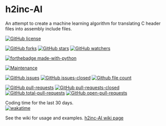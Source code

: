 # h2inc-AI
An attempt to create a machine learning algorithm for translating C header files into assembly include files.

[![GitHub license](https://img.shields.io/github/license/JLG-Skunkworks/h2inc-AI.svg)](https://github.com/JLG-Skunkworks/h2inc-AI/blob/master/LICENSE)

[![GitHub forks](https://img.shields.io/github/forks/JLG-Skunkworks/h2inc-AI.svg?style=social&label=Fork&maxAge=2592000)](https://GitHub.com/JLG-Skunkworks/h2inc-AI/network/)
[![GitHub stars](https://img.shields.io/github/stars/JLG-Skunkworks/h2inc-AI.svg?style=social&label=Star&maxAge=2592000)](https://GitHub.com/JLG-Skunkworks/h2inc-AI/stargazers/)
[![GitHub watchers](https://img.shields.io/github/watchers/JLG-Skunkworks/h2inc-AI.svg?style=social&label=Watch&maxAge=2592000)](https://GitHub.com/JLG-Skunkworks/h2inc-AI/watchers/)

[![forthebadge made-with-python](http://ForTheBadge.com/images/badges/made-with-python.svg)](https://www.python.org/)

[![Maintenance](https://img.shields.io/badge/Maintained%3F-yes-green.svg)](https://GitHub.com/JLG-Skunkworks/h2inc-AI.github.io/graphs/commit-activity)

[![GitHub issues](https://img.shields.io/github/issues/JLG-Skunkworks/h2inc-AI.svg)](https://GitHub.com/JLG-Skunkworks/h2inc-AI/issues/)
[![GitHub issues-closed](https://img.shields.io/github/issues-closed/JLG-Skunkworks/h2inc-AI.svg)](https://GitHub.com/JLG-Skunkworks/h2inc-AI/issues?q=is%3Aissue+is%3Aclosed)
[![Github file count](https://img.shields.io/github/directory-file-count/JLG-Skunkworks/h2inc-AI)]()

[![GitHub pull-requests](https://img.shields.io/github/issues-pr/JLG-Skunkworks/h2inc-AI.svg)](https://GitHub.com/JLG-Skunkworks/h2inc-AI/pull/)
[![GitHub pull-requests-closed](https://img.shields.io/github/issues-closed-pr/JLG-Skunkworks/h2inc-AI.svg)](https://GitHub.com/JLG-Skunkworks/h2inc-AI/pull/)
[![GitHub total-pull-requests](https://badgen.net/github/prs/JLG-Skunkworks/h2inc-AI)](https://GitHub.com/JLG-Skunkworks/h2inc-AI/pull/)
[![GitHub open-pull-requests](https://badgen.net/github/open-prs/JLG-Skunkworks/h2inc-AI)](https://github.com/JLG-Skunkworks/h2inc-AI/pulls?q=is%3Aopen)

Coding time for the last 30 days.</br>
[![wakatime](https://wakatime.com/badge/user/d43f2852-fd6f-45b4-b713-558ad18204d4/project/6cc5eb09-cd1a-4dab-a58d-ee38993b0c83.svg)](https://wakatime.com/badge/user/d43f2852-fd6f-45b4-b713-558ad18204d4/project/6cc5eb09-cd1a-4dab-a58d-ee38993b0c83)

See the wiki for usage and examples.
[h2inc-AI wiki page](https://github.com/JLG-Skunkworks/h2inc-AI/wiki)
